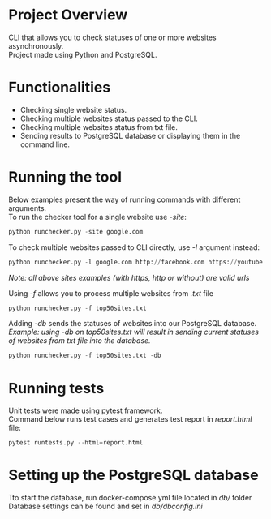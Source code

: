 # Project Overview
CLI that allows you to check statuses of one or more websites asynchronously.\
Project made using Python and PostgreSQL.

# Functionalities
  - Checking single website status.
  - Checking multiple websites status passed to the CLI.
  - Checking multiple websites status from txt file.
  - Sending results to PostgreSQL database or displaying them in the command line.

# Running the tool
Below examples present the way of running commands with different arguments.\
To run the checker tool for a single website use *-site*:
  ```python
python runchecker.py -site google.com
```

To check multiple websites passed to CLI directly, use *-l* argument instead:
```python
python runchecker.py -l google.com http://facebook.com https://youtube.com
```
*Note: all above sites examples (with https, http or without) are valid urls*

Using *-f* allows you to process multiple websites from *.txt* file
```python
python runchecker.py -f top50sites.txt
```

Adding *-db* sends the statuses of websites into our PostgreSQL database.\
*Example: using -db on top50sites.txt will result in sending current statuses of websites from txt file into the database.*
```python
python runchecker.py -f top50sites.txt -db
```

# Running tests
Unit tests were made using pytest framework.\
Command below runs test cases and generates test report in *report.html* file:
```python
pytest runtests.py --html=report.html
```


# Setting up the PostgreSQL database
Tto start the database, run docker-compose.yml file located in *db/* folder\
Database settings can be found and set in *db/dbconfig.ini*
